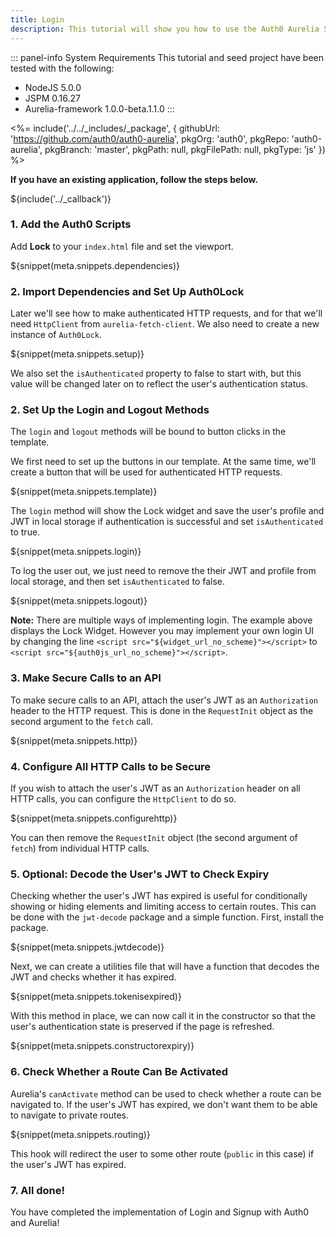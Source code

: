 ```yaml
---
title: Login
description: This tutorial will show you how to use the Auth0 Aurelia SDK to add authentication and authorization to your web app.
---
```


::: panel-info System Requirements
This tutorial and seed project have been tested with the following:
* NodeJS 5.0.0
* JSPM 0.16.27
* Aurelia-framework 1.0.0-beta.1.1.0
:::

<%= include('../../_includes/_package', {
  githubUrl: 'https://github.com/auth0/auth0-aurelia',
  pkgOrg: 'auth0',
  pkgRepo: 'auth0-aurelia',
  pkgBranch: 'master',
  pkgPath: null,
  pkgFilePath: null,
  pkgType: 'js'
}) %>

**If you have an existing application, follow the steps below.**

${include('../\_callback')}

### 1. Add the Auth0 Scripts

Add **Lock** to your `index.html` file and set the viewport.

${snippet(meta.snippets.dependencies)}

### 2. Import Dependencies and Set Up Auth0Lock

Later we'll see how to make authenticated HTTP requests, and for that we'll need `HttpClient` from `aurelia-fetch-client`. We also need to create a new instance of `Auth0Lock`.

${snippet(meta.snippets.setup)}

We also set the `isAuthenticated` property to false to start with, but this value will be changed later on to reflect the user's authentication status.

### 2. Set Up the Login and Logout Methods

The `login` and `logout` methods will be bound to button clicks in the template.

We first need to set up the buttons in our template. At the same time, we'll create a button that will be used for authenticated HTTP requests.

${snippet(meta.snippets.template)}

The `login` method will show the Lock widget and save the user's profile and JWT in local storage if authentication is successful and set `isAuthenticated` to true.

${snippet(meta.snippets.login)}

To log the user out, we just need to remove the their JWT and profile from local storage, and then set `isAuthenticated` to false.

${snippet(meta.snippets.logout)}

__Note:__ There are multiple ways of implementing login. The example above displays the Lock Widget. However you may implement your own login UI by changing the line `<script src="${widget_url_no_scheme}"></script>` to `<script src="${auth0js_url_no_scheme}"></script>`.

### 3. Make Secure Calls to an API

To make secure calls to an API, attach the user's JWT as an `Authorization` header to the HTTP request. This is done in the `RequestInit` object as the second argument to the `fetch` call.

${snippet(meta.snippets.http)}

### 4. Configure All HTTP Calls to be Secure

If you wish to attach the user's JWT as an `Authorization` header on all HTTP calls, you can configure the `HttpClient` to do so.

${snippet(meta.snippets.configurehttp)}

You can then remove the `RequestInit` object (the second argument of `fetch`) from individual HTTP calls.

### 5. Optional: Decode the User's JWT to Check Expiry

Checking whether the user's JWT has expired is useful for conditionally showing or hiding elements and limiting access to certain routes. This can be done with the `jwt-decode` package and a simple function. First, install the package.

${snippet(meta.snippets.jwtdecode)}

Next, we can create a utilities file that will have a function that decodes the JWT and checks whether it has expired.

${snippet(meta.snippets.tokenisexpired)}

With this method in place, we can now call it in the constructor so that the user's authentication state is preserved if the page is refreshed.

${snippet(meta.snippets.constructorexpiry)}

### 6. Check Whether a Route Can Be Activated

Aurelia's `canActivate` method can be used to check whether a route can be navigated to. If the user's JWT has expired, we don't want them to be able to navigate to private routes.

${snippet(meta.snippets.routing)}

This hook will redirect the user to some other route (`public` in this case) if the user's JWT has expired.

### 7. All done!

You have completed the implementation of Login and Signup with Auth0 and Aurelia!
